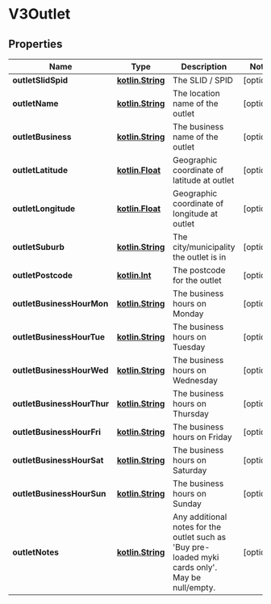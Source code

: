 # V3Outlet

## Properties
Name | Type | Description | Notes
------------ | ------------- | ------------- | -------------
**outletSlidSpid** | [**kotlin.String**](.md) | The SLID / SPID |  [optional]
**outletName** | [**kotlin.String**](.md) | The location name of the outlet |  [optional]
**outletBusiness** | [**kotlin.String**](.md) | The business name of the outlet |  [optional]
**outletLatitude** | [**kotlin.Float**](.md) | Geographic coordinate of latitude at outlet |  [optional]
**outletLongitude** | [**kotlin.Float**](.md) | Geographic coordinate of longitude at outlet |  [optional]
**outletSuburb** | [**kotlin.String**](.md) | The city/municipality the outlet is in |  [optional]
**outletPostcode** | [**kotlin.Int**](.md) | The postcode for the outlet |  [optional]
**outletBusinessHourMon** | [**kotlin.String**](.md) | The business hours on Monday |  [optional]
**outletBusinessHourTue** | [**kotlin.String**](.md) | The business hours on Tuesday |  [optional]
**outletBusinessHourWed** | [**kotlin.String**](.md) | The business hours on Wednesday |  [optional]
**outletBusinessHourThur** | [**kotlin.String**](.md) | The business hours on Thursday |  [optional]
**outletBusinessHourFri** | [**kotlin.String**](.md) | The business hours on Friday |  [optional]
**outletBusinessHourSat** | [**kotlin.String**](.md) | The business hours on Saturday |  [optional]
**outletBusinessHourSun** | [**kotlin.String**](.md) | The business hours on Sunday |  [optional]
**outletNotes** | [**kotlin.String**](.md) | Any additional notes for the outlet such as &#x27;Buy pre-loaded myki cards only&#x27;. May be null/empty. |  [optional]
